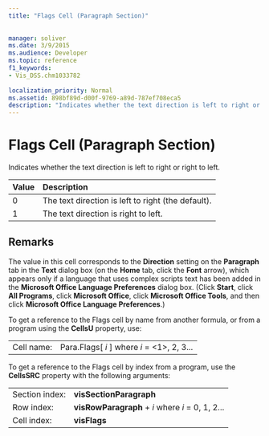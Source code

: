 ```yaml
---
title: "Flags Cell (Paragraph Section)"
 
 
manager: soliver
ms.date: 3/9/2015
ms.audience: Developer
ms.topic: reference
f1_keywords:
- Vis_DSS.chm1033782
 
localization_priority: Normal
ms.assetid: 898bf89d-d00f-9769-a89d-787ef708eca5
description: "Indicates whether the text direction is left to right or right to left."
---
```


# Flags Cell (Paragraph Section)

Indicates whether the text direction is left to right or right to left.
  
|**Value**|**Description**|
|:-----|:-----|
|0  <br/> |The text direction is left to right (the default).  <br/> |
|1  <br/> |The text direction is right to left.  <br/> |
   
## Remarks

The value in this cell corresponds to the **Direction** setting on the **Paragraph** tab in the **Text** dialog box (on the **Home** tab, click the **Font** arrow), which appears only if a language that uses complex scripts text has been added in the **Microsoft Office Language Preferences** dialog box. (Click **Start**, click **All Programs**, click **Microsoft Office**, click **Microsoft Office Tools**, and then click **Microsoft Office Language Preferences**.) 
  
To get a reference to the Flags cell by name from another formula, or from a program using the **CellsU** property, use: 
  
|||
|:-----|:-----|
|Cell name:  <br/> |Para.Flags[ *i*  ] where  *i*  = <1>, 2, 3...  <br/> |
   
To get a reference to the Flags cell by index from a program, use the **CellsSRC** property with the following arguments: 
  
|||
|:-----|:-----|
|Section index:  <br/> |**visSectionParagraph** <br/> |
|Row index:  <br/> |**visRowParagraph** +  *i*  where  *i*  = 0, 1, 2...  <br/> |
|Cell index:  <br/> |**visFlags** <br/> |
   

